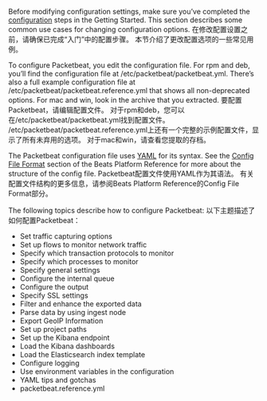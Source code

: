 Before modifying configuration settings, make sure you’ve completed the [configuration](https://www.elastic.co/guide/en/beats/packetbeat/current/packetbeat-configuration.html) steps in the Getting Started. This section describes some common use cases for changing configuration options.
在修改配置设置之前，请确保已完成“入门”中的配置步骤。 本节介绍了更改配置选项的一些常见用例。

To configure Packetbeat, you edit the configuration file. For rpm and deb, you’ll find the configuration file at /etc/packetbeat/packetbeat.yml. There’s also a full example configuration file at /etc/packetbeat/packetbeat.reference.yml that shows all non-deprecated options. For mac and win, look in the archive that you extracted.
要配置Packetbeat，请编辑配置文件。 对于rpm和deb，您可以在/etc/packetbeat/packetbeat.yml找到配置文件。 /etc/packetbeat/packetbeat.reference.yml上还有一个完整的示例配置文件，显示了所有未弃用的选项。 对于mac和win，请查看您提取的存档。

The Packetbeat configuration file uses [YAML](http://yaml.org/) for its syntax. See the [Config File Format](http://www.elastic.co/guide/en/beats/libbeat/6.3/config-file-format.html) section of the Beats Platform Reference for more about the structure of the config file.
Packetbeat配置文件使用YAML作为其语法。 有关配置文件结构的更多信息，请参阅Beats Platform Reference的Config File Format部分。

The following topics describe how to configure Packetbeat:
以下主题描述了如何配置Packetbeat：

- Set traffic capturing options
- Set up flows to monitor network traffic
- Specify which transaction protocols to monitor
- Specify which processes to monitor
- Specify general settings
- Configure the internal queue
- Configure the output
- Specify SSL settings
- Filter and enhance the exported data
- Parse data by using ingest node
- Export GeoIP Information
- Set up project paths
- Set up the Kibana endpoint
- Load the Kibana dashboards
- Load the Elasticsearch index template
- Configure logging
- Use environment variables in the configuration
- YAML tips and gotchas
- packetbeat.reference.yml